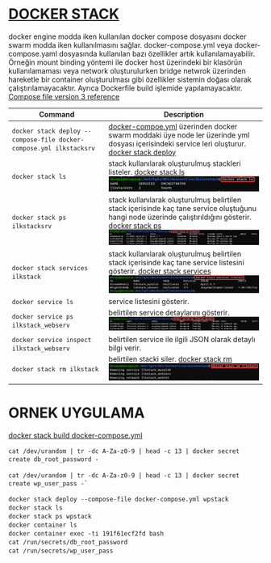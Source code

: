 # [DOCKER STACK](https://docs.docker.com/engine/reference/commandline/stack/)
docker engine modda iken kullanılan docker compose dosyasını docker swarm modda iken kullanılmasını sağlar. docker-compose.yml veya docker-compose.yaml dosyasında kullanılan bazı özellikler artık kullanılamayabilir. Örneğin mount binding yöntemi ile docker host üzerindeki bir klasörün kullanılamaması veya network oluşturulurken bridge netwrok üzerinden hareketle bir container oluşturulması gibi özellikler sistemin doğası olarak çalıştırılamayacaktır. Ayrıca Dockerfile build işlemide yapılamayacaktır.
[Compose file version 3 reference](https://docs.docker.com/compose/compose-file/compose-file-v3/)

| Command        | Description |
| -------------- | ----------- |
|`docker stack deploy --compose-file docker-compose.yml ilkstacksrv`|[docker-compoe.yml](/docker-compose/dockerstack/docker-compose.yml) üzerinden docker swarm moddaki üye node ler üzerinde yml dosyası içerisindeki service leri oluşturur. [docker stack deploy](https://docs.docker.com/engine/reference/commandline/stack_deploy/)|
|`docker stack ls`|stack kullanılarak oluşturulmuş stackleri listeler. [docker stack ls](https://docs.docker.com/engine/reference/commandline/stack_ls/)<br> ![docker stack](/img/docker_stack_p1.png)|
|`docker stack ps ilkstacksrv`|stack kullanılarak oluşturulmuş belirtilen stack içerisinde kaç tane service oluştuğunu hangi node üzerinde çalıştırıldığını gösterir. [docker stack ps](https://docs.docker.com/engine/reference/commandline/stack_ps/)<br> ![docker stack](/img/docker_stack_p2.png)|
|`docker stack services ilkstack`|stack kullanılarak oluşturulmuş belirtilen stack içerisinde kaç tane service listesini gösterir. [docker stack services](https://docs.docker.com/engine/reference/commandline/stack_services/)<br>![docker stack](/img/docker_stack_p3.png)|
|`docker service ls`| service listesini gösterir.|
|`docker service ps ilkstack_webserv`| belirtilen service detaylarını gösterir. ![docker service ps](/img/docker_stack_p4.png)|
|`docker service inspect ilkstack_webserv`| belirtilen service ile ilgili JSON olarak detaylı bilgi verir.|
|`docker stack rm ilkstack`| belirtilen stacki siler. [docker stack rm](https://docs.docker.com/engine/reference/commandline/stack_rm/)<br>![docker stack rm](/img/docker_stack_p5.png)|


# ORNEK UYGULAMA
[docker stack build docker-compose.yml](/docker-compose/wordpressmysql/stackfile/docker-compose.yml)

    cat /dev/urandom | tr -dc A-Za-z0-9 | head -c 13 | docker secret create db_root_password -

    cat /dev/urandom | tr -dc A-Za-z0-9 | head -c 13 | docker secret create wp_user_pass -`


`docker stack deploy --compose-file docker-compose.yml wpstack`\
`docker stack ls`\
`docker stack ps wpstack`\
`docker container ls`\
`docker container exec -ti 191f61ecf2fd bash`\
`cat /run/secrets/db_root_password`\
`cat /run/secrets/wp_user_pass`

